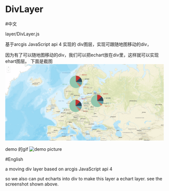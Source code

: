 # DivLayer

#中文

layer/DivLayer.js

基于arcgis JavaScript api 4 实现的 div图层，实现可跟随地图移动的div，

因为有了可以随地图移动的div，我们可以把echart放在div里，这样就可以实现ehart图层。
下面是截图
![demo picture](https://github.com/Baozi926/DivLayer/blob/master/echarts.png?raw=true)

demo 的gif
![demo picture](https://github.com/Baozi926/DivLayer/blob/master/echartLayer.gif?raw=true)


#English

a moving div layer based on arcgis JavaScript api 4

so we also can put echarts into div to make this layer a echart layer. see the screenshot shown above. 
